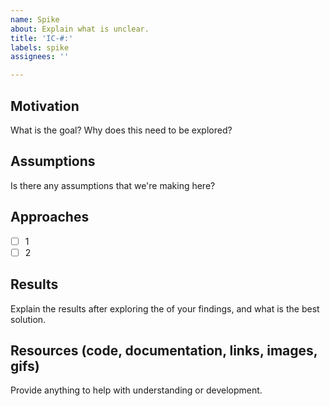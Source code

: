 ```yaml
---
name: Spike
about: Explain what is unclear.
title: 'IC-#:'
labels: spike
assignees: ''

---
```


## Motivation
What is the goal? Why does this need to be explored?

## Assumptions
Is there any assumptions that we're making here?

## Approaches
- [ ] 1
- [ ] 2

## Results
Explain the results after exploring the of your findings, and what is the best solution.

## Resources (code, documentation, links, images, gifs)
Provide anything to help with understanding or development.
